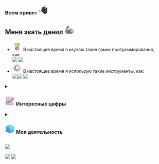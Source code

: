### Всем привет <img src='https://github.com/microsoft/fluentui-emoji/blob/main/assets/Waving%20hand/Dark/3D/waving_hand_3d_dark.png' style='height: 32px; width: auto;'>

## Меня звать данил <img src='https://github.com/microsoft/fluentui-emoji/blob/main/assets/Mechanical%20arm/3D/mechanical_arm_3d.png' style='height: 32px; width: auto;'>

- <img src='https://github.com/microsoft/fluentui-emoji/blob/main/assets/Potted%20plant/3D/potted_plant_3d.png' style='height: 32px; width: auto;'> В настоящее время я изучаю такие языки программирования, как: \
<img src='https://github.com/die-without-you/icons/Python-Dark.svg' style='height: 64px; widht: auto;'> <img src='https://www.svgrepo.com/show/43101/java.svg' style='height: 64px; widht: auto;'>
- <img src='https://github.com/microsoft/fluentui-emoji/blob/main/assets/Gear/3D/gear_3d.png' style='height: 32px; width: auto;'> В настоящее время я использую такие инструменты, как: \
<img src='https://github.com/die-without-you/icons/DiscordBots.svg' style='height: 64px; widht: auto;'><img src='https://github.com/die-without-you/icons/xenforo.svg' style='height: 64px; widht: auto;'> <img src='https://github.com/die-without-you/icons/FileZilla_logo.svg' style='height: 64px; widht: auto;'>

<details>
  <summary><h3><img src='https://github.com/microsoft/fluentui-emoji/blob/main/assets/Chart%20increasing/3D/chart_increasing_3d.png' style='height: 32px; width: auto;'> Интересные цифры</h3></summary>
  <ul>
    <div><img src="https://github-readme-stats.vercel.app/api?username=die-without-you&count_private=true&include_all_commits=true&show_icons=true&hide_border=true&theme=merko"/></div>
    <div><img src="https://github-readme-stats.vercel.app/api/top-langs/?username=die-without-you&langs_count=8&layout=compact&hide_border=true&card_width=445&theme=merko&count_private=true"/></div>
    <div><img src="http://github-readme-streak-stats.herokuapp.com?user=die-without-you&theme=merko&hide_border=true&count_private=true"></div>
  </ul>
</details>

<details>
  <summary><h3><img src='https://github.com/microsoft/fluentui-emoji/blob/main/assets/Ice/3D/ice_3d.png' style='height: 32px; width: auto;'> Моя деятельность</h3></summary>
  <ul>
    <a href='https://discord.com/users/795951870366580766'><img src='https://lanyard.cnrad.dev/api/795951870366580766'></a>
  </ul>
</details>

![](https://github.com/die-without-you/icons/github-contribution-grid-snake-dark.svg)

![](https://komarev.com/ghpvc/?username=die-without-you&color=BC8BFD&style=flat-square)
![](https://hit.yhype.me/github/profile?user_id=65571116)

